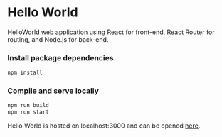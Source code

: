 # Hello World

HelloWorld web application using React for front-end, React Router for routing, and Node.js for back-end.

### Install package dependencies

```sh
npm install
```

### Compile and serve locally

```sh
npm run build
npm run start
```

Hello World is hosted on localhost:3000 and can be opened [here](localhost:3000).
